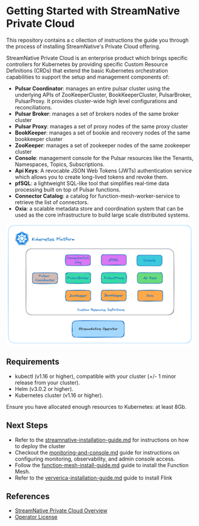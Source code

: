 # Getting Started with StreamNative Private Cloud

This repository contains a c ollection of instructions the guide you through the process
of installing StreamNative's Private Cloud offering.

StreamNative Private Cloud is an enterprise product which brings specific controllers for Kubernetes by 
providing specific Custom Resource Definitions (CRDs) that extend the basic Kubernetes orchestration capabilities 
to support the setup and management components of:

- **Pulsar Coordinator**: manages an entire pulsar cluster using the underlying APIs of ZooKeeperCluster, BookKeeperCluster, PulsarBroker, PulsarProxy. It provides cluster-wide high level configurations and reconciliations.
- **Pulsar Broker**: manages a set of brokers nodes of the same broker cluster
- **Pulsar Proxy**: manages a set of proxy nodes of the same proxy cluster
- **BookKeeper**: manages a set of bookie and recovery nodes of the same bookkeeper cluster
- **ZooKeeper**: manages a set of zookeeper nodes of the same zookeeper cluster
- **Console**: management console for the Pulsar resources like the Tenants, Namespaces, Topics, Subscriptions.
- **Api Keys**: A revocable JSON Web Tokens (JWTs) authentication service which allows you to create long-lived tokens and revoke them.
- **pfSQL**: a lightweight SQL-like tool that simplifies real-time data processing built on top of Pulsar functions.
- **Connector Catalog**: a catalog for function-mesh-worker-service to retrieve the list of connectors.
- **Oxia**: a scalable metadata store and coordination system that can be used as the core infrastructure to build large scale distributed systems.

![SN Private Cloud](images/private-cloud-arch.png)

Requirements
------------
- kubectl (v1.16 or higher), compatible with your cluster (+/- 1 minor release from your cluster).
- Helm (v3.0.2 or higher).
- Kubernetes cluster (v1.16 or higher).

Ensure you have allocated enough resources to Kubernetes: at least 8Gb.

Next Steps
------------
- Refer to the [streamnative-installation-guide.md](docs%2Fstreamnative-installation-guide.md) for instructions on how to deploy the cluster
- Checkout the [monitoring-and-console.md](docs%2Fmonitoring-and-console.md) guide for instructions on configuring monitoring, observability, and admin console access.
- Follow the [function-mesh-install-guide.md](docs%2Ffunction-mesh-install-guide.md) guide to install the Function Mesh.
- Refer to the [ververica-installation-guide.md](docs%2Fververica-installation-guide.md) guide to install Flink 


References
---
- [StreamNative Private Cloud Overview](https://docs.streamnative.io/private/private-cloud-overview)
- [Operator License](https://streamnative.io/community-licence)
